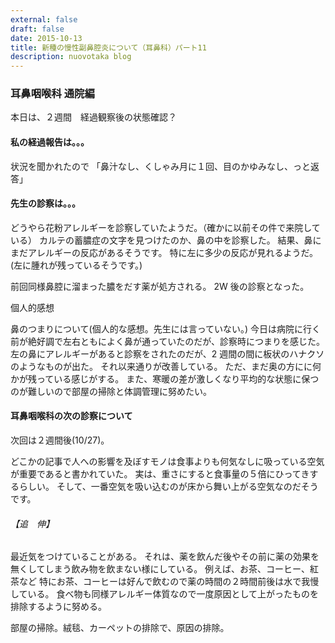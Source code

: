 ```yaml
---
external: false
draft: false
date: 2015-10-13
title: 新種の慢性副鼻腔炎について（耳鼻科）パート11
description: nuovotaka blog
---
```


### 耳鼻咽喉科 通院編

本日は、２週間　経過観察後の状態確認？

#### 私の経過報告は。。。

状況を聞かれたので
「鼻汁なし、くしゃみ月に１回、目のかゆみなし、っと返答」

#### 先生の診察は。。。

どうやら花粉アレルギーを診察していたようだ。（確かに以前その件で来院している）
カルテの蓄膿症の文字を見つけたのか、鼻の中を診察した。
結果、鼻にまだアレルギーの反応があるそうです。
特に左に多少の反応が見れるようだ。(左に腫れが残っているそうです。)

前回同様鼻腔に溜まった膿をだす薬が処方される。
2W 後の診察となった。

個人的感想

鼻のつまりについて(個人的な感想。先生には言っていない。)
今日は病院に行く前が絶好調で左右ともによく鼻が通っていたのだが、診察時につまりを感じた。
左の鼻にアレルギーがあると診察をされたのだが、2 週間の間に板状のハナクソのようなものが出た。
それ以来通りが改善している。
ただ、まだ奥の方にに何かが残っている感じがする。
また、寒暖の差が激しくなり平均的な状態に保つのが難しいので部屋の掃除と体調管理に努めたい。

#### 耳鼻咽喉科の次の診察について

次回は２週間後(10/27)。

どこかの記事で人への影響を及ぼすモノは食事よりも何気なしに吸っている空気が重要であると書かれていた。
実は、重さにすると食事量の５倍にひってきするらしい。
そして、一番空気を吸い込むのが床から舞い上がる空気なのだそうです。

###### 【追　伸】

最近気をつけていることがある。
それは、薬を飲んだ後やその前に薬の効果を無くしてしまう飲み物を飲まない様にしている。
例えば、お茶、コーヒー、紅茶など
特にお茶、コーヒーは好んで飲むので薬の時間の２時間前後は水で我慢している。
食べ物も同様アレルギー体質なので一度原因として上がったものを排除するように努める。

部屋の掃除。絨毯、カーペットの排除で、原因の排除。
